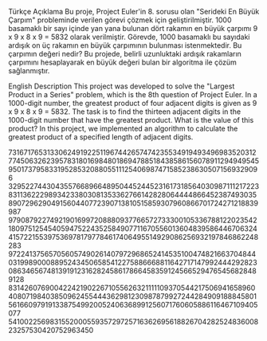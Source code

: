 Türkçe Açıklama
Bu proje, Project Euler'in 8. sorusu olan "Serideki En Büyük Çarpım" probleminde verilen görevi çözmek için geliştirilmiştir.
1000 basamaklı bir sayı içinde yan yana bulunan dört rakamın en büyük çarpımı 9 x 9 x 8 x 9 = 5832 olarak verilmiştir.
Görevde, 1000 basamaklı bu sayıdaki ardışık on üç rakamın en büyük çarpımının bulunması istenmektedir. Bu çarpımın değeri nedir?
Bu projede, belirli uzunluktaki ardışık rakamların çarpımını hesaplayarak en büyük değeri bulan bir algoritma ile çözüm sağlanmıştır.


English Description
This project was developed to solve the "Largest Product in a Series" problem, which is the 8th question of Project Euler.
In a 1000-digit number, the greatest product of four adjacent digits is given as 9 x 9 x 8 x 9 = 5832.
The task is to find the thirteen adjacent digits in the 1000-digit number that have the greatest product. What is the value of this product?
In this project, we implemented an algorithm to calculate the greatest product of a specified length of adjacent digits.

7316717653133062491922511967442657474235534919493496983520312774506326239578318016984801869478851843858615607891129494954595017379583319528532088055111254069874715852386305071569329096
3295227443043557668966489504452445231617318564030987111217223831136222989342338030813533627661428280644448664523874930358907296290491560440772390713810515859307960866701724271218839987
9790879227492190169972088809377665727333001053367881220235421809751254540594752243525849077116705560136048395864467063244157221553975369781797784617406495514929086256932197846862248283
9722413756570560574902614079729686524145351004748216637048440319989000889524345065854122758866688116427171479924442928230863465674813919123162824586178664583591245665294765456828489128
8314260769004224219022671055626321111109370544217506941658960408071984038509624554443629812309878799272442849091888458015616609791913387549920052406368991256071760605886116467109405077
54100225698315520005593572972571636269561882670428252483600823257530420752963450
